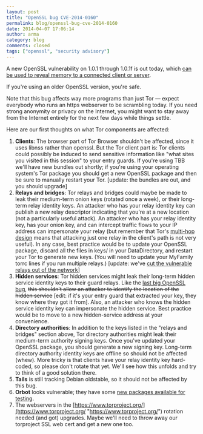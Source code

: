 ```yaml
---
layout: post
title: "OpenSSL bug CVE-2014-0160"
permalink: blog/openssl-bug-cve-2014-0160
date: 2014-04-07 17:06:14
author: arma
category: blog
comments: closed
tags: ["openssl", "security advisory"]
---
```


A new OpenSSL vulnerability on 1.0.1 through 1.0.1f is out today, which [can be used to reveal memory to a connected client or server](https://www.openssl.org/news/vulnerabilities.html#2014-0160).

If you're using an older OpenSSL version, you're safe.

Note that this bug affects way more programs than just Tor — expect everybody who runs an https webserver to be scrambling today. If you need strong anonymity or privacy on the Internet, you might want to stay away from the Internet entirely for the next few days while things settle.

Here are our first thoughts on what Tor components are affected:

1.  **Clients**: The browser part of Tor Browser shouldn't be affected, since it uses libnss rather than openssl. But the Tor client part is: Tor clients could possibly be induced to send sensitive information like "what sites you visited in this session" to your entry guards. If you're using TBB we'll have new bundles out shortly; if you're using your operating system's Tor package you should get a new OpenSSL package and then be sure to manually restart your Tor. [update: the bundles are out, and you should upgrade]
2.  **Relays and bridges**: Tor relays and bridges could maybe be made to leak their medium-term onion keys (rotated once a week), or their long-term relay identity keys. An attacker who has your relay identity key can publish a new relay descriptor indicating that you're at a new location (not a particularly useful attack). An attacker who has your relay identity key, has your onion key, and can intercept traffic flows to your IP address can impersonate your relay (but remember that Tor's [multi-hop design](https://www.torproject.org/docs/faq#KeyManagement) means that attacking just one relay in the client's path is not very useful). In any case, best practice would be to update your OpenSSL package, discard all the files in keys/ in your DataDirectory, and restart your Tor to generate new keys. (You will need to update your MyFamily torrc lines if you run multiple relays.) [update: we've [cut the vulnerable relays out of the network](https://lists.torproject.org/pipermail/tor-relays/2014-April/004362.html)]
3.  **Hidden services**: Tor hidden services might leak their long-term hidden service identity keys to their guard relays. Like the [last big OpenSSL bug](https://blog.torproject.org/blog/debian-openssl-flaw%3A-what-does-it-mean-tor-clients%3F), <s>this shouldn't allow an attacker to identify the location of the hidden service</s> [edit: if it's your entry guard that extracted your key, they know where they got it from]. Also, an attacker who knows the hidden service identity key can impersonate the hidden service. Best practice would be to move to a new hidden-service address at your convenience.
4.  **Directory authorities**: In addition to the keys listed in the "relays and bridges" section above, Tor directory authorities might leak their medium-term authority signing keys. Once you've updated your OpenSSL package, you should generate a new signing key. Long-term directory authority identity keys are offline so should not be affected (whew). More tricky is that clients have your relay identity key hard-coded, so please don't rotate that yet. We'll see how this unfolds and try to think of a good solution there.
5.  **Tails** is still tracking Debian oldstable, so it should not be affected by this bug.
6.  **Orbot** looks vulnerable; they have some [new packages available for testing](https://lists.mayfirst.org/pipermail/guardian-dev/2014-April/003383.html).
7.  The webservers in the [https://www.torproject.org/](https://www.torproject.org/ "https://www.torproject.org/") rotation needed (and got) upgrades. Maybe we'll need to throw away our torproject SSL web cert and get a new one too.

